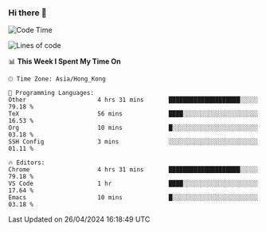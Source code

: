 ### Hi there 👋

<!--
**nicehiro/nicehiro** is a ✨ _special_ ✨ repository because its `README.md` (this file) appears on your GitHub profile.

Here are some ideas to get you started:

- 🔭 I’m currently working on ...
- 🌱 I’m currently learning ...
- 👯 I’m looking to collaborate on ...
- 🤔 I’m looking for help with ...
- 💬 Ask me about ...
- 📫 How to reach me: ...
- 😄 Pronouns: ...
- ⚡ Fun fact: ...
-->

<!--START_SECTION:waka-->
![Code Time](http://img.shields.io/badge/Code%20Time-318%20hrs%2027%20mins-blue)

![Lines of code](https://img.shields.io/badge/From%20Hello%20World%20I%27ve%20Written-2.6%20million%20lines%20of%20code-blue)

📊 **This Week I Spent My Time On** 

```text
🕑︎ Time Zone: Asia/Hong_Kong

💬 Programming Languages: 
Other                    4 hrs 31 mins       ████████████████████░░░░░   79.18 % 
TeX                      56 mins             ████░░░░░░░░░░░░░░░░░░░░░   16.53 % 
Org                      10 mins             █░░░░░░░░░░░░░░░░░░░░░░░░   03.18 % 
SSH Config               3 mins              ░░░░░░░░░░░░░░░░░░░░░░░░░   01.11 % 

🔥 Editors: 
Chrome                   4 hrs 31 mins       ████████████████████░░░░░   79.18 % 
VS Code                  1 hr                ████░░░░░░░░░░░░░░░░░░░░░   17.64 % 
Emacs                    10 mins             █░░░░░░░░░░░░░░░░░░░░░░░░   03.18 % 
```


 Last Updated on 26/04/2024 16:18:49 UTC
<!--END_SECTION:waka-->
